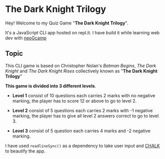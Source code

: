 # The Dark Knight Trilogy

Hey! Welcome to my Quiz Game "**The Dark Knight Trilogy**".

It's a JavaScript CLI app hosted on repl.it. I have build it while learning web dev with [neoGcamp](https://neog.camp/)

## Topic

This CLI game is based on Christopher Nolan's _Batman Begins_, _The Dark Knight_ and _The Dark Knight Rises_ collectively known as "**The Dark Knight Trilogy**"

**This game is divided into 3 different levels**.

- **Level 1** consist of 10 questions each carries 2 marks with no negative marking, the player has to score 12 or above to go to level 2.

- **Level 2** consist of 5 questions each carries 2 marks with -1 negative marking, the player has to give all level 2 answers correct to go to level 3.

- **Level 3** consist of 5 question each carries 4 marks and -2 negative marking.

I have used `readlineSync()` as a dependency to take user input and [CHALK](https://www.npmjs.com/package/chalk) to beautify the app.
